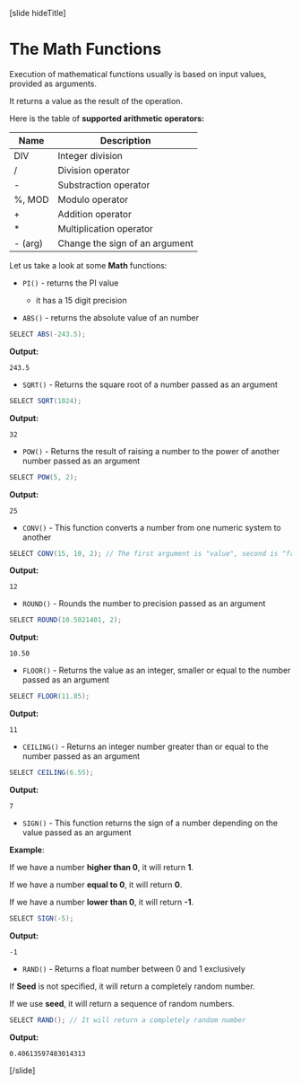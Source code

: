[slide hideTitle]

# The Math Functions

Execution of mathematical functions usually is based on input values, provided as arguments.

It returns a value as the result of the operation.

Here is the table of **supported arithmetic operators:**

| Name | Description |
| --- | --- |
| DIV | Integer division |
| / | Division operator |
| - | Substraction operator |
| %, MOD | Modulo operator |
| + | Addition operator |
| * | Multiplication operator | 
| - (arg) | Change the sign of an argument |

Let us take a look at some **Math** functions:

- `PI()` - returns the PI value
    * it has a 15 digit precision

- `ABS()` - returns the absolute value of an number

``` java
SELECT ABS(-243.5);
```

**Output:**
```
243.5
```

- `SQRT()` - Returns the square root of a number passed as an argument

``` java
SELECT SQRT(1024);
```

**Output:**

```
32
```

- `POW()` - Returns the result of raising a number to the power of another number passed as an argument

``` java
SELECT POW(5, 2);
```

**Output:**

```
25
```

- `CONV()` - This function converts a number from one numeric system to another


``` java
SELECT CONV(15, 10, 2); // The first argument is "value", second is "from_base", third "to_base"
```

**Output:**

```
12
```

- `ROUND()` - Rounds the number to precision passed as an argument

``` java
SELECT ROUND(10.5021401, 2); 
```

**Output:**

```
10.50
```

- `FLOOR()` - Returns the value as an integer, smaller or equal to the number passed as an argument

``` java
SELECT FLOOR(11.85);
```

**Output:**

```
11
```

- `CEILING()` - Returns an integer number greater than or equal to the number passed as an argument

``` java
SELECT CEILING(6.55);
```

**Output:**

```
7
```

- `SIGN()` - This function returns the sign of a number depending on the value passed as an argument

**Example**:

If we have a number **higher than 0**, it will return **1**.

If we have a number **equal to 0**, it will return **0**.

If we have a number **lower than 0**, it will return **-1**.

``` java
SELECT SIGN(-5);
```

**Output:**
```
-1
```

- `RAND()` - Returns a float number between 0 and 1 exclusively

If **Seed** is not specified, it will return a completely random number. 

If we use **seed**, it will return a sequence of random numbers.

``` java
SELECT RAND(); // It will return a completely random number
```

**Output:**

```
0.40613597483014313
```

[/slide]

